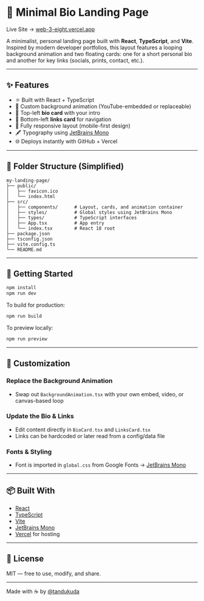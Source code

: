 # 🧬 Minimal Bio Landing Page

Live Site → [web-3-eight.vercel.app](https://web-3-eight.vercel.app)

A minimalist, personal landing page built with **React**, **TypeScript**, and **Vite**. Inspired by modern developer portfolios, this layout features a looping background animation and two floating cards: one for a short personal bio and another for key links (socials, prints, contact, etc.).

---

## ✨ Features

- ⚛️ Built with React + TypeScript
- 🎥 Custom background animation (YouTube-embedded or replaceable)
- 📝 Top-left **bio card** with your intro
- 🔗 Bottom-left **links card** for navigation
- 📱 Fully responsive layout (mobile-first design)
- 🖋 Typography using [JetBrains Mono](https://fonts.google.com/specimen/JetBrains+Mono)
- 🌐 Deploys instantly with GitHub + Vercel

---

## 📂 Folder Structure (Simplified)

```
my-landing-page/
├── public/
│   ├── favicon.ico
│   └── index.html
├── src/
│   ├── components/      # Layout, cards, and animation container
│   ├── styles/          # Global styles using JetBrains Mono
│   ├── types/           # TypeScript interfaces
│   ├── App.tsx          # App entry
│   └── index.tsx        # React 18 root
├── package.json
├── tsconfig.json
├── vite.config.ts
└── README.md
```

---

## 🚀 Getting Started

```bash
npm install
npm run dev
```

To build for production:

```bash
npm run build
```

To preview locally:

```bash
npm run preview
```

---

## 🎨 Customization

### Replace the Background Animation
- Swap out `BackgroundAnimation.tsx` with your own embed, video, or canvas-based loop

### Update the Bio & Links
- Edit content directly in `BioCard.tsx` and `LinksCard.tsx`
- Links can be hardcoded or later read from a config/data file

### Fonts & Styling
- Font is imported in `global.css` from Google Fonts → [JetBrains Mono](https://fonts.google.com/specimen/JetBrains+Mono)

---

## 📦 Built With

- [React](https://reactjs.org)
- [TypeScript](https://www.typescriptlang.org)
- [Vite](https://vitejs.dev)
- [JetBrains Mono](https://fonts.google.com/specimen/JetBrains+Mono)
- [Vercel](https://vercel.com) for hosting

---

## 🧪 License

MIT — free to use, modify, and share.

---

Made with ☕ by [@tandukuda](https://github.com/tandukuda)
